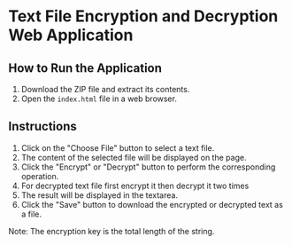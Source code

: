 # Text File Encryption and Decryption Web Application

## How to Run the Application

1. Download the ZIP file and extract its contents.
2. Open the `index.html` file in a web browser.

## Instructions

1. Click on the "Choose File" button to select a text file.
2. The content of the selected file will be displayed on the page.
3. Click the "Encrypt" or "Decrypt" button to perform the corresponding operation.
4. For decrypted text file first encrypt it then decrypt it two times
5. The result will be displayed in the textarea.
6. Click the "Save" button to download the encrypted or decrypted text as a file.

Note: The encryption key is the total length of the string.